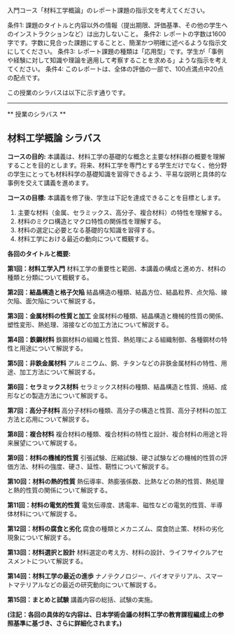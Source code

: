 入門コース「材料工学概論」のレポート課題の指示文を考えてください。

条件1: 課題のタイトルと内容以外の情報（提出期限、評価基準、その他の学生へのインストラクションなど）は出力しないこと。
条件2: レポートの字数は1600字です。字数に見合った課題にすることと、簡潔かつ明確に述べるような指示文にしてください。
条件3: レポート課題の種類は「応用型」です。学生が「事例や経験に対して知識や理論を適用して考察することを求める」ような指示を考えてください。
条件4: このレポートは、全体の評価の一部で、100点満点中20点の配点です。

この授業のシラバスは以下に示す通りです。

---------------------------------------
** 授業のシラバス **
## 材料工学概論 シラバス

**コースの目的:** 本講義は、材料工学の基礎的な概念と主要な材料群の概要を理解することを目的とします。将来、材料工学を専門とする学生だけでなく、他分野の学生にとっても材料科学の基礎知識を習得できるよう、平易な説明と具体的な事例を交えて講義を進めます。

**コースの目標:**  本講義を修了後、学生は下記を達成できることを目標とします。
1. 主要な材料（金属、セラミックス、高分子、複合材料）の特性を理解する。
2. 材料のミクロ構造とマクロ特性の関係性を理解する。
3. 材料の選定に必要となる基礎的な知識を習得する。
4. 材料工学における最近の動向について概観する。


**各回のタイトルと概要:**

**第1回：材料工学入門**
材料工学の重要性と範囲、本講義の構成と進め方、材料の種類と分類について概観する。

**第2回：結晶構造と格子欠陥**
結晶構造の種類、結晶方位、結晶粒界、点欠陥、線欠陥、面欠陥について解説する。

**第3回：金属材料の性質と加工**
金属材料の種類、結晶構造と機械的性質の関係、塑性変形、熱処理、溶接などの加工方法について解説する。

**第4回：鉄鋼材料**
鉄鋼材料の組織と性質、熱処理による組織制御、各種鋼材の特性と用途について解説する。

**第5回：非鉄金属材料**
アルミニウム、銅、チタンなどの非鉄金属材料の特性、用途、加工方法について解説する。

**第6回：セラミックス材料**
セラミックス材料の種類、結晶構造と性質、焼結、成形などの製造方法について解説する。

**第7回：高分子材料**
高分子材料の種類、高分子の構造と性質、高分子材料の加工方法と応用について解説する。

**第8回：複合材料**
複合材料の種類、複合材料の特性と設計、複合材料の用途と将来展望について解説する。

**第9回：材料の機械的性質**
引張試験、圧縮試験、硬さ試験などの機械的性質の評価方法、材料の強度、硬さ、延性、靭性について解説する。

**第10回：材料の熱的性質**
熱伝導率、熱膨張係数、比熱などの熱的性質、熱処理と熱的性質の関係について解説する。

**第11回：材料の電気的性質**
電気伝導度、誘電率、磁性などの電気的性質、半導体材料について解説する。

**第12回：材料の腐食と劣化**
腐食の種類とメカニズム、腐食防止策、材料の劣化現象について解説する。

**第13回：材料選択と設計**
材料選定の考え方、材料の設計、ライフサイクルアセスメントについて解説する。

**第14回：材料工学の最近の進歩**
ナノテクノロジー、バイオマテリアル、スマートマテリアルなどの最近の研究動向について解説する。

**第15回：まとめと試験**
講義内容の総括、試験の実施。


**(注記：各回の具体的な内容は、日本学術会議の材料工学の教育課程編成上の参照基準に基づき、さらに詳細化されます。)**
